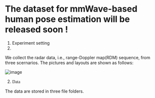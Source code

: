 # The dataset for mmWave-based human pose estimation will be released soon !

1. Experiment setting
2. 
We collect the radar data, i.e., range-Doppler map(RDM) sequence, from three scernarios. The pictures and layouts are shown as follows:

![image](https://github.com/Carbord/mmWave-based-Pose-Estimation/blob/main/images/room_layout.png)


2. <font face="黑体">Data</font>

The data are stored in three file folders. 
